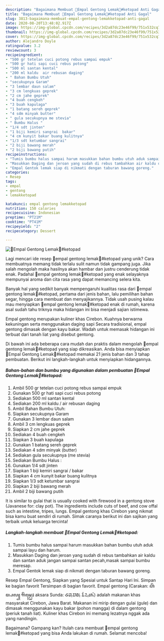 ```yaml
---
description: "Bagaimana Membuat 💢Empal Gentong Lemak💢#ketopad Anti Gagal"
title: "Bagaimana Membuat 💢Empal Gentong Lemak💢#ketopad Anti Gagal"
slug: 3813-bagaimana-membuat-empal-gentong-lemakketopad-anti-gagal
date: 2020-08-20T13:48:02.917Z
image: https://img-global.cpcdn.com/recipes/3d2a87dc23e46f99/751x532cq70/💢empal-gentong-lemak💢ketopad-foto-resep-utama.jpg
thumbnail: https://img-global.cpcdn.com/recipes/3d2a87dc23e46f99/751x532cq70/💢empal-gentong-lemak💢ketopad-foto-resep-utama.jpg
cover: https://img-global.cpcdn.com/recipes/3d2a87dc23e46f99/751x532cq70/💢empal-gentong-lemak💢ketopad-foto-resep-utama.jpg
author: Alejandro Doyle
ratingvalue: 3.2
reviewcount: 3
recipeingredient:
- "500 gr tetelan cuci potong rebus sampai empuk"
- "500 gr hati sapi cuci rebus potong"
- "500 ml santan kental"
- "200 ml kaldu  air rebusan daging"
- " Bahan Bumbu Utuh"
- "secukupnya Garam"
- "3 lembar daun salam"
- "3 cm lengkuas geprek"
- "2 cm jahe geprek"
- "4 buah cengkeh"
- "3 buah kapulaga"
- "1 batang sereh geprek"
- "4 sdm minyak butter"
- " gula secukupnya me stevia"
- " Bumbu Halus "
- "1/4 sdt jinten"
- "1 biji kemiri sangrai  bakar"
- "4 cm kunyit bakar buang kulitnya"
- "1/3 sdt ketumbar sangrai"
- "2 biji bawang merah"
- "2 biji bawang putih"
recipeinstructions:
- "Tumis bumbu halus sampai harum masukkan bahan bumbu utuh aduk sampai layu dan harum."
- "Masukkan Daging dan jeroan yang sudah di rebus tambahkan air kaldu dan santan aduk jangan sampai santan pecah,masak sampai bumbu meresap."
- "Empal Gentok lemak siap di nikmati dengan taburan bawang goreng."
categories:
- Resep
tags:
- empal
- gentong
- lemakketopad

katakunci: empal gentong lemakketopad 
nutrition: 150 calories
recipecuisine: Indonesian
preptime: "PT21M"
cooktime: "PT41M"
recipeyield: "2"
recipecategory: Dessert

---
```



![💢Empal Gentong Lemak💢#ketopad](https://img-global.cpcdn.com/recipes/3d2a87dc23e46f99/751x532cq70/💢empal-gentong-lemak💢ketopad-foto-resep-utama.jpg)

Lagi mencari ide resep 💢empal gentong lemak💢#ketopad yang unik? Cara membuatnya memang tidak terlalu sulit namun tidak gampang juga. Jika salah mengolah maka hasilnya akan hambar dan justru cenderung tidak enak. Padahal 💢empal gentong lemak💢#ketopad yang enak selayaknya mempunyai aroma dan cita rasa yang dapat memancing selera kita.

Banyak hal yang sedikit banyak mempengaruhi kualitas rasa dari 💢empal gentong lemak💢#ketopad, pertama dari jenis bahan, lalu pemilihan bahan segar, hingga cara membuat dan menyajikannya. Tidak usah pusing kalau mau menyiapkan 💢empal gentong lemak💢#ketopad enak di rumah, karena asal sudah tahu triknya maka hidangan ini bisa menjadi sajian istimewa.

Empal gentong merupakan kuliner khas Cirebon. Kuahnya berwarna kekuningan serta menggunakan daging sapi Secara tradisional, empal gentong dimasak dengan kayu bakar. Wadah untuk memasak hidangan ini terbuat dari tanah liat yang disebut gentong.


Di bawah ini ada beberapa cara mudah dan praktis dalam mengolah 💢empal gentong lemak💢#ketopad yang siap dikreasikan. Anda bisa menyiapkan 💢Empal Gentong Lemak💢#ketopad memakai 21 jenis bahan dan 3 tahap pembuatan. Berikut ini langkah-langkah untuk menyiapkan hidangannya.

<!--inarticleads1-->

##### Bahan-bahan dan bumbu yang digunakan dalam pembuatan 💢Empal Gentong Lemak💢#ketopad:

1. Ambil 500 gr tetelan cuci potong rebus sampai empuk
1. Gunakan 500 gr hati sapi cuci rebus potong
1. Sediakan 500 ml santan kental
1. Sediakan 200 ml kaldu / air rebusan daging
1. Ambil  Bahan Bumbu Utuh:
1. Siapkan secukupnya Garam
1. Gunakan 3 lembar daun salam
1. Ambil 3 cm lengkuas geprek
1. Siapkan 2 cm jahe geprek
1. Sediakan 4 buah cengkeh
1. Siapkan 3 buah kapulaga
1. Gunakan 1 batang sereh geprek
1. Sediakan 4 sdm minyak (butter)
1. Sediakan  gula secukupnya (me stevia)
1. Sediakan  Bumbu Halus :
1. Gunakan 1/4 sdt jinten
1. Siapkan 1 biji kemiri sangrai / bakar
1. Siapkan 4 cm kunyit bakar buang kulitnya
1. Siapkan 1/3 sdt ketumbar sangrai
1. Siapkan 2 biji bawang merah
1. Ambil 2 biji bawang putih


It is similar to gulai that is usually cooked with firewood in a gentong stove (Javanese for: clay pot). The ingredients include cuts of beef, and cow offal such as intestine, tripes, lungs. Empal gentong khas Cirebon yang nikmat bisa kamu buat sendiri di rumah. Simak caranya berikut ini dan sajikan yang terbaik untuk keluarga tercinta! 

<!--inarticleads2-->

##### Langkah-langkah membuat 💢Empal Gentong Lemak💢#ketopad:

1. Tumis bumbu halus sampai harum masukkan bahan bumbu utuh aduk sampai layu dan harum.
1. Masukkan Daging dan jeroan yang sudah di rebus tambahkan air kaldu dan santan aduk jangan sampai santan pecah,masak sampai bumbu meresap.
1. Empal Gentok lemak siap di nikmati dengan taburan bawang goreng.


Resep Empal Gentong, Siapkan yang Spesial untuk Santap Hari Ini. Simpan ke bagian favorit Tersimpan di bagian favorit. Empal gentong (Carakan: ꦲꦼꦩ꧀ꦥꦭ꧀ ꦒꦼꦤ꧀ꦛꦺꦴꦁ aksara Sunda: ᮈᮙ᮪ᮕᮜ᮪ ᮍᮨᮔ᮪ᮒᮧᮀ) adalah makanan khas masyarakat Cirebon, Jawa Barat. Makanan ini mirip dengan gulai (gule) dan dimasak menggunakan kayu bakar (pohon mangga) di dalam gentong (periuk tanah liat). Kuliner khas Cirebon ini memang lezatnya nggak ada yang nandingin. 

Bagaimana? Gampang kan? Itulah cara membuat 💢empal gentong lemak💢#ketopad yang bisa Anda lakukan di rumah. Selamat mencoba!
